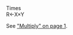 <div class="heading">
  <div class="name">Times</div>
  <div class="command">R←X×Y</div>
</div>

See ["Multiply" on page 1](/multiply.md#Multiply).
